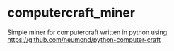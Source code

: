 # computercraft_miner
Simple miner for computercraft written in python using https://github.com/neumond/python-computer-craft
